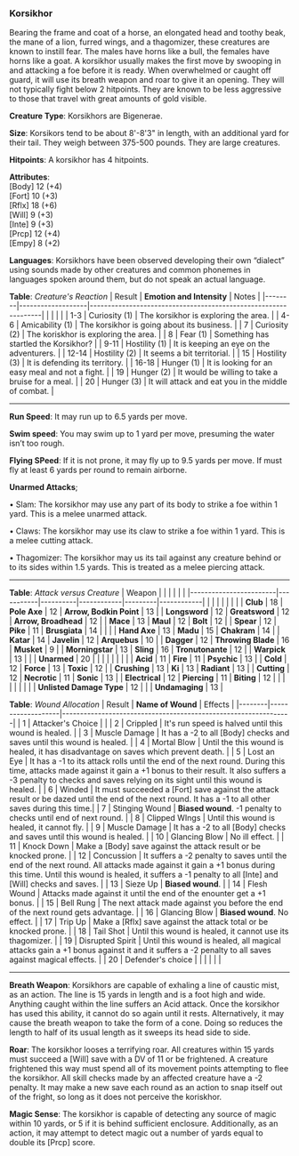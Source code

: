 ### Korsikhor
Bearing the frame and coat of a horse, an elongated head and toothy beak, the mane of a lion, furred wings, and a thagomizer, these creatures are known to instill fear. The males have horns like a bull, the females have horns like a goat. A korsikhor usually makes the first move by swooping in and attacking a foe before it is ready. When overwhelmed or caught off guard, it will use its breath weapon and roar to give it an opening. They will not typically fight below 2 hitpoints. They are known to be less aggressive to those that travel with great amounts of gold visible.

**Creature Type**: Korsikhors are Bigenerae.

**Size**: Korsikors tend to be about 8'-8'3" in length, with an additional yard for their tail. They weigh between 375-500 pounds. They are large creatures.

**Hitpoints**: A korsikhor has 4 hitpoints.

**Attributes**:  
[Body] 12 (+4)  
[Fort] 10 (+3)  
[Rflx] 18 (+6)  
[Will] 9 (+3)  
[Inte] 9 (+3)  
[Prcp] 12 (+4)  
[Empy] 8 (+2)  

**Languages**: Korsikhors have been observed developing their own “dialect” using sounds made by other creatures and common phonemes in languages spoken around them, but do not speak an actual language.

**Table**: *Creature's Reaction*
| Result | **Emotion and Intensity** | Notes        |
|--------|-------------------|----------------------------------------------------------------|
|        |                                                |                                   |
|   1-3  | Curiosity (1) | The korsikhor is exploring the area. |
|   4-6  | Amicability (1)  | The korsikhor is going about its business. |
|   7    | Curiosity (2)   | The koriskhor is exploring the area. |
|   8    | Fear (1)      | Something has startled the Korsikhor? |
|  9-11  | Hostility (1) | It is keeping an eye on the adventurers. |
|  12-14 | Hostility (2) | It seems a bit territorial. |
|   15   | Hostility (3) | It is defending its territory. |
|  16-18 | Hunger (1)    | It is looking for an easy meal and not a fight. |
|    19  | Hunger (2)    | It would be willing to take a bruise for a meal. |
|   20   | Hunger (3)    | It will attack and eat you in the middle of combat. |

-----

**Run Speed**: It may run up to 6.5 yards per move.

**Swim speed**: You may swim up to 1 yard per move, presuming the water isn’t too rough.

**Flying SPeed**: If it is not prone, it may fly up to 9.5 yards per move. If must fly at least 6 yards per round to remain airborne.

**Unarmed Attacks**;

 • Slam: The korsikhor may use any part of its body to strike a foe within 1 yard. This is a melee unarmed attack.

 • Claws: The korsikhor may use its claw to strike a foe within 1 yard. This is a melee cutting attack.

 • Thagomizer: The korsikhor may us its tail against any creature behind or to its sides within 1.5 yards. This is treated as a melee piercing attack.

-----

**Table**: *Attack versus Creature*
| Weapon                 |          |            |         |            |         |
|------------------------|-----------|----------|------------|---------|------------|
|                        |          |            |         |            |         |
| **Club**                | 18   | **Pole Axe** | 12     | **Arrow, Bodkin Point**    | 13    |
| **Longsword**              | 12     | **Greatsword** | 12     | **Arrow, Broadhead**       | 12    |
| **Mace**                   | 13     | **Maul** | 12    | **Bolt** | 12    |
| **Spear**                  | 12     | **Pike** | 11     | **Brusgiata** | 14     |  |     |
| **Hand Axe**               | 13     | **Madu** | 15     | **Chakram** | 14    |
| **Katar**                  | 14     | **Javelin** | 12    | **Arquebus** | 10    |
| **Dagger**                 | 12     | **Throwing Blade** | 16   | **Musket** |  9    |
| **Morningstar**            | 13     | **Sling** | 16    | **Tronutonante** | 12    |
| **Warpick**                | 13     |  |  |  **Unarmed** |   20  |
|                        |           |          |            |         |            |
| **Acid**                   | 11     | **Fire** | 11     | **Psychic** | 13     |
| **Cold**                   | 12     | **Force** | 13     | **Toxic**  | 12     |
| **Crushing**               | 13     | **Ki** | 13     | **Radiant** | 13     |
| **Cutting**                | 12     | **Necrotic** | 11     | **Sonic** | 13    |
| **Electrical**             | 12     | **Piercing** | 11     | **Biting** | 12    |
|                        |           |          |            |         |            |
| **Unlisted Damage Type** | 12 |    |     | **Undamaging** | 13 |

**Table**: *Wound Allocation*
| Result | **Name of Wound** | Effects                                                        |
|--------|-------------------|----------------------------------------------------------------|
|   1    | Attacker's Choice |                                                                |
|   2    | Crippled          | It's run speed is halved until this wound is healed.      |
|   3    | Muscle Damage     | It has a -2 to all [Body] checks and saves until this wound is healed. |
|   4    | Mortal Blow       | Until the this wound is healed, it has disadvantage on saves which prevent death. |
|   5    | Lost an Eye       | It has a -1 to its attack rolls until the end of the next round. During this time, attacks made against it gain a +1 bonus to their result. It also suffers a -3 penalty to checks and saves relying on its sight until this wound is healed. |
|   6    | Winded            | It must succeeded a [Fort] save against the attack result or be dazed until the end of the next round. It has a -1 to all other saves during this time.|
|   7    | Stinging Wound    | **Biased wound**. -1 penalty to checks until end of next round. |
|   8    | Clipped WIngs     | Until this wound is healed, it cannot fly.     |
|   9    | Muscle Damage     | It has a -2 to all [Body] checks and saves until this wound is healed. |
|   10   | Glancing Blow     | No ill effect. |
|   11   | Knock Down        | Make a [Body] save against the attack result or be knocked prone. |
|   12   | Concussion        | It suffers a -2 penalty to saves until the end of the next round. All attacks made against it gain a +1 bonus during this time. Until this wound is healed, it suffers a -1 penalty to all [Inte] and [Will] checks and saves. |
|   13   | Sieze Up          | **Biased wound**.  |
|   14   | Flesh Wound       | Attacks made against it until the end of the enounter get a +1 bonus. |
|   15   | Bell Rung         | The next attack made against you before the end of the next round gets advantage.  |
|   16   | Glancing Blow     | **Biased wound**. No effect. |
|   17   | Trip Up           | Make a [Rflx] save against the attack total or be knocked prone.                                  |
|   18   | Tail Shot         | Until this wound is healed, it cannot use its thagomizer. |
|   19   | Disrupted Spirit  | Until this wound is healed, all magical attacks gain a +1 bonus against it and it suffers a -2 penalty to all saves against magical effects. |
|   20   | Defender's choice |                                   |
|        |                                                |                                   |

-----

**Breath Weapon**: Korsikhors are capable of exhaling a line of caustic mist, as an action. The line is 15 yards in length and is a foot high and wide. Anything caught within the line suffers an Acid attack. Once the korsikhor has used this ability, it cannot do so again until it rests.
Alternatively, it may cause the breath weapon to take the form of a cone. Doing so reduces the length to half of its usual length as it sweeps its head side to side.

**Roar**: The korsikhor looses a terrifying roar. All creatures within 15 yards must succeed a [Will] save with a DV of 11 or be frightened. A creature frightened this way must spend all of its movement points attempting to flee the korsikhor. All skill checks made by an affected creature have a -2 penalty. It may make a new save each round as an action to snap itself out of the fright, so long as it does not perceive the koriskhor.

**Magic Sense**: The korsikhor is capable of detecting any source of magic within 10 yards, or 5 if it is behind sufficient enclosure. Additionally, as an action, it may attempt to detect magic out a number of yards equal to double its [Prcp] score.
